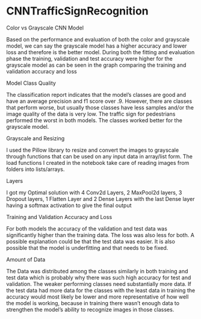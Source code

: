 # CNNTrafficSignRecognition

Color vs Grayscale CNN Model

Based on the performance and evaluation of both the color and grayscale model, we can say the grayscale model has a higher accuracy and lower loss and therefore is the better model.
During both the fitting and evaluation phase the training, validation and test accuracy were higher for the grayscale model as can be seen in the graph comparing the training and validation accuracy and loss

Model Class Quality

The classification report indicates that the model’s classes are good and have an average precision and f1 score over .9. However, there are classes that perform worse, but usually those classes have less samples and/or the image quality of the data is very low. The traffic sign for pedestrians performed the worst in both models. The classes worked better for the grayscale model.

Grayscale and Resizing

I used the Pillow library to resize and convert the images to grayscale through functions that can be used on any input data in array/list form. The load functions I created in the notebook take care of reading images from folders into lists/arrays.

Layers

I got my Optimal solution with 4 Conv2d Layers, 2 MaxPool2d layers, 3 Dropout layers, 1 Flatten Layer and 2 Dense Layers with the last Dense layer having a softmax activation to give the final output

Training and Validation Accuracy and Loss

For both models the accuracy of the validation and test data was significantly higher than the training data. The loss was also less for both. A possible explanation could be that the test data was easier. It is also possible that the model is underfitting and that needs to be fixed.

Amount of Data

The Data was distributed among the classes similarly in both training and test data which is probably why there was such high accuracy for test and validation. The weaker performing classes need substantially more data. If the test data had more data for the classes with the least data in training the accuracy would most likely be lower and more representative of how well the model is working, because in training there wasn’t enough data to strengthen the model’s ability to recognize images in those classes.
